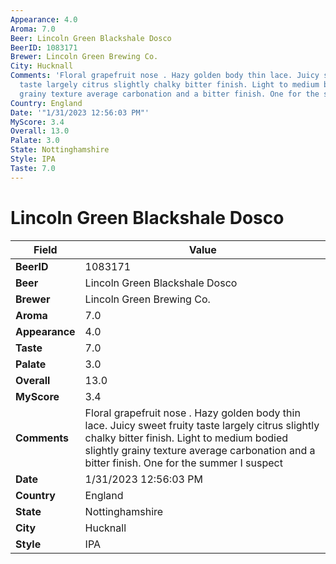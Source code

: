 ```yaml
---
Appearance: 4.0
Aroma: 7.0
Beer: Lincoln Green Blackshale Dosco
BeerID: 1083171
Brewer: Lincoln Green Brewing Co.
City: Hucknall
Comments: 'Floral grapefruit nose . Hazy golden body thin lace. Juicy sweet fruity
  taste largely citrus slightly chalky bitter finish. Light to medium bodied slightly
  grainy texture average carbonation and a bitter finish. One for the summer I suspect '
Country: England
Date: '"1/31/2023 12:56:03 PM"'
MyScore: 3.4
Overall: 13.0
Palate: 3.0
State: Nottinghamshire
Style: IPA
Taste: 7.0
---
```


# Lincoln Green Blackshale Dosco

| Field         | Value |
|---------------|-------|
| **BeerID** | 1083171 |
| **Beer** | Lincoln Green Blackshale Dosco |
| **Brewer** | Lincoln Green Brewing Co. |
| **Aroma** | 7.0 |
| **Appearance** | 4.0 |
| **Taste** | 7.0 |
| **Palate** | 3.0 |
| **Overall** | 13.0 |
| **MyScore** | 3.4 |
| **Comments** | Floral grapefruit nose . Hazy golden body thin lace. Juicy sweet fruity taste largely citrus slightly chalky bitter finish. Light to medium bodied slightly grainy texture average carbonation and a bitter finish. One for the summer I suspect  |
| **Date** | 1/31/2023 12:56:03 PM |
| **Country** | England |
| **State** | Nottinghamshire |
| **City** | Hucknall |
| **Style** | IPA |
